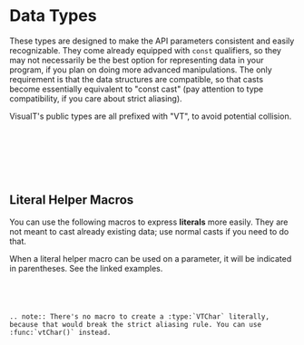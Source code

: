 # Data Types

These types are designed to make the API parameters consistent and easily recognizable. They come already equipped with `const` qualifiers, so they may not necessarily be the best option for representing data in your program, if you plan on doing more advanced manipulations. The only requirement is that the data structures are compatible, so that casts become essentially equivalent to "const cast" (pay attention to type compatibility, if you care about strict aliasing).

VisualT's public types are all prefixed with "VT", to avoid potential collision.

``` doxygentypedef:: VTObj
```

``` doxygentypedef:: VTChar
```

``` doxygentypedef:: VTStr
```

``` doxygentypedef:: VTStrs
```

``` doxygentypedef:: VTSizes
```

``` doxygentypedef:: VTObjs
```

``` doxygenenum:: VTAlign
```

## Literal Helper Macros

You can use the following macros to express **literals** more easily. They are not meant to cast already existing data; use normal casts if you need to do that.

When a literal helper macro can be used on a parameter, it will be indicated in parentheses. See the linked examples.

``` doxygendefine:: LTSTR
```

``` doxygendefine:: LTSTRS
```

``` doxygendefine:: LTSIZES
```

``` doxygendefine:: LTOBJS
```

```eval_rst
.. note:: There's no macro to create a :type:`VTChar` literally, because that would break the strict aliasing rule. You can use :func:`vtChar()` instead.
```
